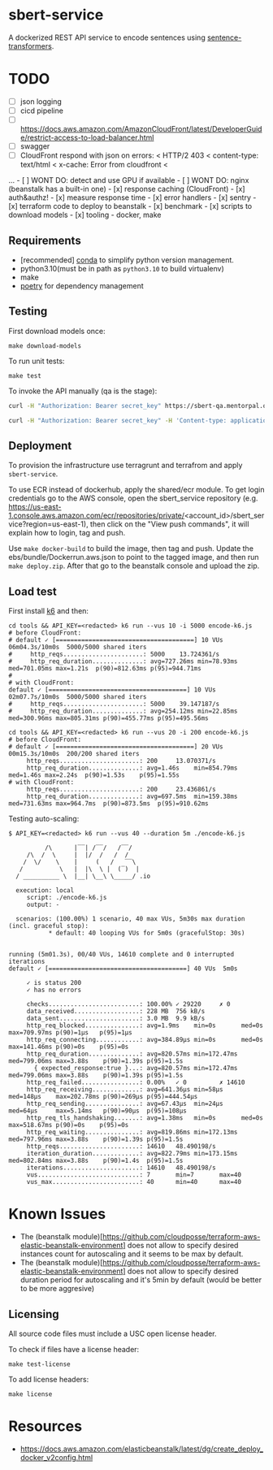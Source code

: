 # sbert-service

A dockerized REST API service to encode sentences using [sentence-transformers](https://pypi.org/project/sentence-transformers/).

# TODO

 - [ ] json logging
 - [ ] cicd pipeline
 - [ ] https://docs.aws.amazon.com/AmazonCloudFront/latest/DeveloperGuide/restrict-access-to-load-balancer.html
 - [ ] swagger
 - [ ] CloudFront respond with json on errors:
 < HTTP/2 403
< content-type: text/html
< x-cache: Error from cloudfront
<
<!DOCTYPE HTML PUBLIC "-//W3C//DTD HTML 4.01 Transitional//EN" "http://www.w3.org/TR/html4/loose.dtd">
<HTML><HEAD><META HTTP-EQUIV="Content-Type" CONTENT="text/html; charset=iso-8859-1">
<TITLE>ERROR: The request could not be satisfied</TITLE>
...
 - [ ] WONT DO: detect and use GPU if available
 - [ ] WONT DO: nginx (beanstalk has a built-in one)
 - [x] response caching (CloudFront)
 - [x] auth&authz!
 - [x] measure response time
 - [x] error handlers
 - [x] sentry
 - [x] terraform code to deploy to beanstalk
 - [x] benchmark
 - [x] scripts to download models
 - [x] tooling - docker, make
 

## Requirements

- [recommended] [conda](https://www.anaconda.com/) to simplify python version management. 
-  python3.10(must be in path as `python3.10` to build virtualenv)
- make
- [poetry](https://python-poetry.org/docs/) for dependency management

## Testing

First download models once:

```
make download-models
```

To run unit tests:
```
make test
```

To invoke the API manually (qa is the stage):

```bash
curl -H "Authorization: Bearer secret_key" https://sbert-qa.mentorpal.org/v1/encode\?query\=hello+world

curl -H "Authorization: Bearer secret_key" -H 'Content-type: application/json' https://sbert-qa.mentorpal.org/v1/encode/cos_sim_weight --data-raw '{"a":["hello world"],"b":["hi world"]}'
```


## Deployment

To provision the infrastructure use terragrunt and terrafrom and apply `sbert-service`.

To use ECR instead of dockerhub, apply the shared/ecr module. To get login credentials
go to the AWS console, open the sbert_service repository (e.g.
https://us-east-1.console.aws.amazon.com/ecr/repositories/private/<account_id>/sbert_service?region=us-east-1),
then click on the "View push commands", it will explain how to login, tag and push. 

Use `make docker-build` to build the image, then tag and push. Update the ebs/bundle/Dockerrun.aws.json to
point to the tagged image, and then run `make deploy.zip`. After that go to the beanstalk console and upload the zip. 

## Load test

First install [k6](https://k6.io/docs/) and then:

```
cd tools && API_KEY=<redacted> k6 run --vus 10 -i 5000 encode-k6.js
# before CloudFront:
# default ✓ [======================================] 10 VUs  06m04.3s/10m0s  5000/5000 shared iters
#     http_reqs......................: 5000    13.724361/s
#     http_req_duration..............: avg=727.26ms min=78.93ms med=701.05ms max=1.21s  p(90)=812.63ms p(95)=944.71ms
#
# with CloudFront:
default ✓ [======================================] 10 VUs  02m07.7s/10m0s  5000/5000 shared iters
#     http_reqs......................: 5000    39.147187/s
#     http_req_duration..............: avg=254.12ms min=22.85ms med=300.96ms max=805.31ms p(90)=455.77ms p(95)=495.56ms

cd tools && API_KEY=<redacted> k6 run --vus 20 -i 200 encode-k6.js
# before CloudFront:
# default ✓ [======================================] 20 VUs  00m15.3s/10m0s  200/200 shared iters
     http_reqs......................: 200     13.070371/s
     http_req_duration..............: avg=1.46s    min=854.79ms med=1.46s max=2.24s  p(90)=1.53s    p(95)=1.55s
# with CloudFront:
     http_reqs......................: 200     23.436861/s
     http_req_duration..............: avg=697.5ms  min=159.38ms med=731.63ms max=964.7ms  p(90)=873.5ms  p(95)=910.62ms
```

Testing auto-scaling:

```
$ API_KEY=<redacted> k6 run --vus 40 --duration 5m ./encode-k6.js

          /\      |‾‾| /‾‾/   /‾‾/
     /\  /  \     |  |/  /   /  /
    /  \/    \    |     (   /   ‾‾\
   /          \   |  |\  \ |  (‾)  |
  / __________ \  |__| \__\ \_____/ .io

  execution: local
     script: ./encode-k6.js
     output: -

  scenarios: (100.00%) 1 scenario, 40 max VUs, 5m30s max duration (incl. graceful stop):
           * default: 40 looping VUs for 5m0s (gracefulStop: 30s)


running (5m01.3s), 00/40 VUs, 14610 complete and 0 interrupted iterations
default ✓ [======================================] 40 VUs  5m0s

     ✓ is status 200
     ✓ has no errors

     checks.........................: 100.00% ✓ 29220     ✗ 0
     data_received..................: 228 MB  756 kB/s
     data_sent......................: 3.0 MB  9.9 kB/s
     http_req_blocked...............: avg=1.9ms    min=0s       med=0s       max=709.97ms p(90)=1µs   p(95)=1µs
     http_req_connecting............: avg=384.89µs min=0s       med=0s       max=141.46ms p(90)=0s    p(95)=0s
     http_req_duration..............: avg=820.57ms min=172.47ms med=799.06ms max=3.88s    p(90)=1.39s p(95)=1.5s
       { expected_response:true }...: avg=820.57ms min=172.47ms med=799.06ms max=3.88s    p(90)=1.39s p(95)=1.5s
     http_req_failed................: 0.00%   ✓ 0         ✗ 14610
     http_req_receiving.............: avg=641.36µs min=58µs     med=148µs    max=202.78ms p(90)=269µs p(95)=444.54µs
     http_req_sending...............: avg=67.43µs  min=24µs     med=64µs     max=5.14ms   p(90)=90µs  p(95)=108µs
     http_req_tls_handshaking.......: avg=1.38ms   min=0s       med=0s       max=518.67ms p(90)=0s    p(95)=0s
     http_req_waiting...............: avg=819.86ms min=172.13ms med=797.96ms max=3.88s    p(90)=1.39s p(95)=1.5s
     http_reqs......................: 14610   48.490198/s
     iteration_duration.............: avg=822.79ms min=173.15ms med=802.84ms max=3.88s    p(90)=1.4s  p(95)=1.5s
     iterations.....................: 14610   48.490198/s
     vus............................: 7       min=7       max=40
     vus_max........................: 40      min=40      max=40
```

# Known Issues

- The (beanstalk module)[https://github.com/cloudposse/terraform-aws-elastic-beanstalk-environment] does not allow to specify desired instances count for autoscaling and it seems to be max by default.
- The (beanstalk module)[https://github.com/cloudposse/terraform-aws-elastic-beanstalk-environment] does not allow to specify desired duration period for autoscaling and it's 5min by default (would be better to be more aggresive)


## Licensing

All source code files must include a USC open license header.

To check if files have a license header:

```
make test-license
```

To add license headers:

```
make license
```

# Resources

 - https://docs.aws.amazon.com/elasticbeanstalk/latest/dg/create_deploy_docker_v2config.html
